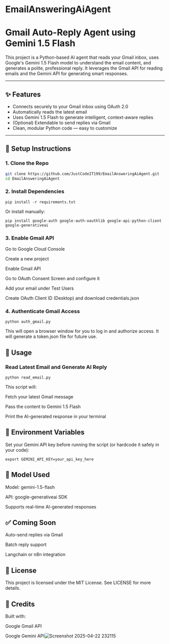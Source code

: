 # EmailAnsweringAiAgent
# Gmail Auto-Reply Agent using Gemini 1.5 Flash

This project is a Python-based AI agent that reads your Gmail inbox, uses Google's Gemini 1.5 Flash model to understand the email content, and generates a polite, professional reply. It leverages the Gmail API for reading emails and the Gemini API for generating smart responses.

---

## ✨ Features

- Connects securely to your Gmail inbox using OAuth 2.0
- Automatically reads the latest email
- Uses Gemini 1.5 Flash to generate intelligent, context-aware replies
- (Optional) Extendable to send replies via Gmail
- Clean, modular Python code — easy to customize

---

## 🚀 Setup Instructions

### 1. Clone the Repo

```bash
git clone https://github.com/JustCodeIT199/EmailAnsweringAiAgent.git
cd EmailAnsweringAiAgent
```
### 2. Install Dependencies
```
pip install -r requirements.txt
```
Or install manually:
```
pip install google-auth google-auth-oauthlib google-api-python-client google-generativeai
```
### 3. Enable Gmail API
Go to Google Cloud Console

Create a new project

Enable Gmail API

Go to OAuth Consent Screen and configure it

Add your email under Test Users

Create OAuth Client ID (Desktop) and download credentials.json

### 4. Authenticate Gmail Access
```
python auth_gmail.py
```
This will open a browser window for you to log in and authorize access. It will generate a token.json file for future use.

## 🔁 Usage
### Read Latest Email and Generate AI Reply
```
python read_email.py
```
This script will:

Fetch your latest Gmail message

Pass the content to Gemini 1.5 Flash

Print the AI-generated response in your terminal

## 🔐 Environment Variables
Set your Gemini API key before running the script (or hardcode it safely in your code):
```
export GEMINI_API_KEY=your_api_key_here
```
## 🧠 Model Used
Model: gemini-1.5-flash

API: google-generativeai SDK

Supports real-time AI-generated responses

## ✅ Coming Soon
Auto-send replies via Gmail

Batch reply support

Langchain or n8n integration

## 📄 License
This project is licensed under the MIT License. See LICENSE for more details.

## 🙌 Credits
Built with:

Google Gmail API

Google Gemini API![Screenshot 2025-04-22 232115](https://github.com/user-attachments/assets/699200a0-503f-4c9d-96da-42146b181e60)

